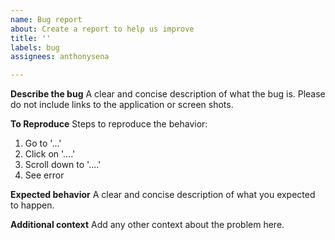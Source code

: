 ```yaml
---
name: Bug report
about: Create a report to help us improve
title: ''
labels: bug
assignees: anthonysena

---
```


**Describe the bug**
A clear and concise description of what the bug is. Please do not include links to the application or screen shots.

**To Reproduce**
Steps to reproduce the behavior:
1. Go to '...'
2. Click on '....'
3. Scroll down to '....'
4. See error

**Expected behavior**
A clear and concise description of what you expected to happen.

**Additional context**
Add any other context about the problem here.
